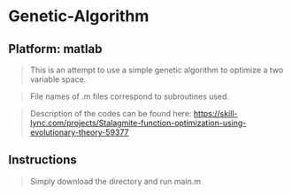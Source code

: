 # Genetic-Algorithm
## Platform: matlab
> This is an attempt to use a simple genetic algorithm to optimize a two variable space.

> File names of .m files correspond to subroutines used.

> Description of the codes can be found here: https://skill-lync.com/projects/Stalagmite-function-optimization-using-evolutionary-theory-59377

## Instructions
> Simply download the directory and run main.m 
